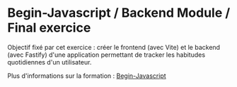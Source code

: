 # Begin-Javascript / Backend Module / Final exercice

Objectif fixé par cet exercice : créer le frontend (avec Vite) et le backend (avec Fastify) d'une application permettant de tracker les habitudes quotidiennes d'un utilisateur.

Plus d'informations sur la formation : [Begin-Javascript](https://codelynx.dev/beginjavascript)
